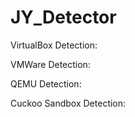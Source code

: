 # JY_Detector

VirtualBox Detection:


VMWare Detection:


QEMU Detection:


Cuckoo Sandbox Detection:
